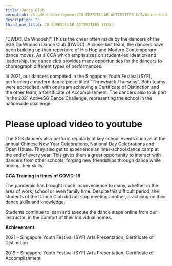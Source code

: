 ```yaml
---
title: Dance Club
permalink: /student-development/CO-CURRICULAR-ACTIVITIES-CCA/dance-club/
description: ""
third_nav_title: CO CURRICULAR ACTIVITIES (CCA)
---
```

“DWDC, Da Whoosh!” This is the cheer often made by the dancers of the SGS Da Whoosh Dance Club (DWDC). A close-knit team, the dancers have been building up their repertoire of Hip Hop and Modern Contemporary dance moves. As a CCA which emphasizes on student-led ideation and leadership, the dance club provides many opportunities for the dancers to choreograph different types of performances.

In 2021, our dancers competed in the Singapore Youth Festival (SYF), performing a modern dance piece titled “Throwback Thursday”. Both teams were accredited, with one team achieving a Certificate of Distinction and the other team, a Certificate of Accomplishment. The dancers also took part in the 2021 ActiveSG Dance Challenge, representing the school in the nationwide challenge.

# Please upload video to youtube

The SGS dancers also perform regularly at key school events such as at the annual Chinese New Year Celebrations, National Day Celebrations and Open House. They also get to experience an inter-school dance camp at the end of every year. This gives them a great opportunity to interact with dancers from other schools, forging new friendships through dance while honing their skills.

**CCA Training in times of COVID-19**

The pandemic has brought much inconvenience to many, whether in the area of work, school or even family time. Despite this difficult period, the students of the Dance Club did not stop meeting another, practicing on their dance skills and knowledge. 

Students continue to learn and execute the dance steps online from our instructor, in the comfort of their individual homes.

**Achievement**

2021 – Singapore Youth Festival (SYF) Arts Presentation, Certificate of Distinction

2019 – Singapore Youth Festival (SYF) Arts Presentation, Certificate of Accomplishment